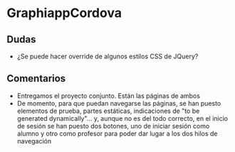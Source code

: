 # GraphiappCordova
## Dudas
- ¿Se puede hacer override de algunos estilos CSS de JQuery?
## Comentarios
- Entregamos el proyecto conjunto. Están las páginas de ambos
- De momento, para que puedan navegarse las páginas, se han puesto elementos de prueba, partes estáticas, indicaciones de "to be generated dynamically"... y, aunque no es del todo correcto, en el inicio de sesión se han puesto dos botones, uno de iniciar sesión como alumno y otro como profesor para poder dar lugar a los dos hilos de navegación

